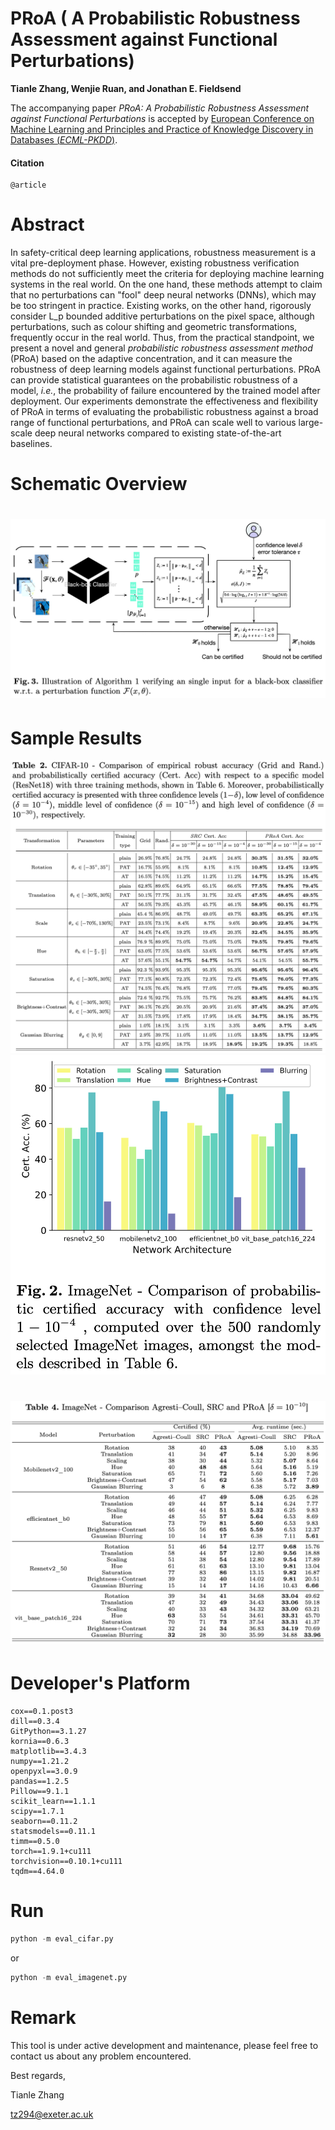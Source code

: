 # PRoA ( A Probabilistic Robustness Assessment against Functional Perturbations)

__Tianle Zhang, Wenjie Ruan, and Jonathan E. Fieldsend__

The accompanying paper _PRoA: A Probabilistic Robustness Assessment against Functional Perturbations_ is accepted by  [European Conference on Machine Learning and Principles and Practice of Knowledge Discovery in Databases (*ECML-PKDD*)](https://ecmlpkdd.org/).

#### Citation

```
@article
```



# Abstract

In safety-critical deep learning applications, robustness measurement is a vital pre-deployment phase. However, existing robustness verification methods do not sufficiently meet the criteria for deploying machine learning systems in the real world. On the one hand, these methods attempt to claim that no perturbations can "fool" deep neural networks (DNNs), which may be too stringent in practice. Existing works, on the other hand, rigorously consider L_p bounded additive perturbations on the pixel space, although perturbations, such as colour shifting and geometric transformations, frequently occur in the real world. Thus, from the practical standpoint, we present a novel and general  *probabilistic robustness assessment method* (PRoA) based on the adaptive concentration, and it can measure the robustness of deep learning models against functional perturbations. PRoA can provide statistical guarantees on the probabilistic robustness of a model, *i.e.*, the probability of failure encountered by the trained model after deployment. Our experiments demonstrate the effectiveness and flexibility of PRoA in terms of evaluating the probabilistic robustness against a broad range of functional perturbations, and PRoA can scale well to various large-scale deep neural networks compared to existing state-of-the-art baselines. 



# Schematic Overview



# <img src="./figures/overview.png" alt="overview" style="zoom:50%;" />



# Sample Results 

<img src="./figures/cifar.png" alt="cifar" style="zoom:50%;" />

<img src="./figures/fig:imagenet.png" alt="fig:imagenet" style="zoom:65%;" />



# <img src="./figures/tab:imagnet.png" alt="tab:imagnet" style="zoom:50%;" />



# Developer's Platform

```
cox==0.1.post3
dill==0.3.4
GitPython==3.1.27
kornia==0.6.3
matplotlib==3.4.3
numpy==1.21.2
openpyxl==3.0.9
pandas==1.2.5
Pillow==9.1.1
scikit_learn==1.1.1
scipy==1.7.1
seaborn==0.11.2
statsmodels==0.11.1
timm==0.5.0
torch==1.9.1+cu111
torchvision==0.10.1+cu111
tqdm==4.64.0
```



# Run

```python
python -m eval_cifar.py
```

or

```python
python -m eval_imagenet.py
```



# Remark

This tool is under active development and maintenance, please feel free to contact us about any problem encountered.

Best regards,

Tianle Zhang

[tz294@exeter.ac.uk](mailto:tz294@exeter.ac.uk)
